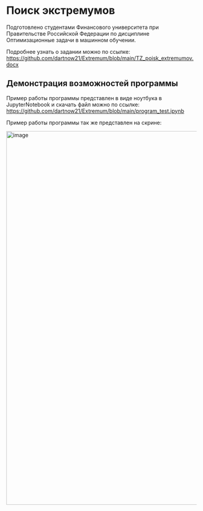 # Поиск экстремумов
Подготовлено студентами Финансового университета при Правительстве Российской Федерации по дисциплине Оптимизационные задачи в машинном обучении. 

Подробнее узнать о задании можно по ссылке: https://github.com/dartnow21/Extremum/blob/main/TZ_poisk_extremumov.docx

## Демонстрация возможностей программы

Пример работы программы представлен в виде ноутбука в JupyterNotebook и скачать файл можно по ссылке: https://github.com/dartnow21/Extremum/blob/main/program_test.ipynb

Пример работы программы так же представлен на скрине: 


<img width="991" alt="image" src="https://user-images.githubusercontent.com/83269930/157073221-86840024-a85b-48fa-92cb-5ddca27395f5.png">

